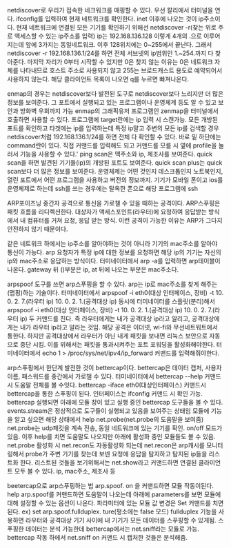 
netdiscover로 우리가 접속한 네크워크를 매핑할 수 있다.
우선 칼리에서 터미널을 연다.
ifconfig를 입력하여 현재 네트워크를 확인한다.
inet 이후에 나오는 것이 ip주소이다.
현재 네트워크에 연결된 모든 기기를 확인하기 위해선 
netdiscover -r(찾는 위로 주로 액세스할 수 있는 ip주소를 입력)
ip는 192.168.136.128 이렇게 4개의 .으로 이루어지는데 
앞에 3가지는 동일네트워크. 이후 128위치에는 0~255에서 끝난다.
그래서netdiscover -r 192.168.136.1/24를 하면 전체 서브넷의 ip범위인 1.~254.까지 다 찾아준다.
마지막 자리가 0부터 시작할 수 있지만 0은 찾지 않는 이유는
0은 네트워크 자체를 나타내므로 호스트 주소로 사용되지 않고
255는 브로드캐스트 용도로 예약되어서 사용하지 않는다.
해당 클라이언트 목록이 나오면 q를 누르면 빠져나온다.

enmap의 경우는 netdiscover보다 발전된 도구로 netdiscover보다 느리지만 더 많은 정보를 보여준다.
그 포트에서 실행되고 있는 프로그램이나 운영체계 등도 알 수 있고 보안과 방화벽 우회까지 가능
enmap의 그래픽유저 프로그램인 zenmap을 터미널에서 호출하면 사용할 수 있다.
프로그램에 target란에는 ip 입력 시 스캔가능.
모든 개방된 포트를 확인하고 
타겟에는 ip를 입력하는데 특정 ip말고 주변의 모든 ip를 검색할 경우 netdiscover처럼 192.168.136.1/24를 하면 전체 다 확인할 수 있다.
바로 밑 하단에는 command란이 있다.
직접 커맨드를 입력해도 되고 커맨드를 모를 시 옆에 profile을 눌러서 기능을 사용할 수 있다.'
ping scan은 맥주소와 ip, 제조사를 보여준다.
quick scan을 하면 발견된 기기들(ip)의 개방된 포트도 보여준다.
quick scan plus는 quick scan보다 더 많은 정보를 보여준다. 운영체제는 어떤 것인지 데스크톱인지 노트북인지, 열린 포트에서 어떤 프로그램을 사용하고 버전의 정보까지.
기기가 모바일 폰이고 ios를 운영체제로 하는데 ssh를 쓰는 경우에는 탈옥한 폰으로 해당 프로그램에 ssh

ARP포이즈닝
중간자 공격으로 통신을 가로챌 수 있을 때하는 공격이다.
ARP스푸핑은 패킷 흐름을 리디렉션한다. 대상자가 액세스포인트(라우터)에 요청하여 응답받는 방식에서 내 컴퓨터를 거쳐 요청, 응답 받는 방식.
이런 공격이 가능한 이유는 ARP가 그다지 안전하지 않기 때문이다.

같은 네트워크 하에서는 ip주소를 알아야하는 것이 아니라 기기의 mac주소를 알아야 통신이 가능다.
arp 요청자가 특정 ip에 대한 정보를 요청하면 해당 ip의 기기는 자신의 ip와 mac주소로 응답하는 방식이다.
터미네이터에서
arp -a를 입력하면 arp테이블이 나온다.
gateway 뒤 ()부분은 ip, at 뒤에 나오는 부분은 mac주소다.

arpspoof 도구를 쓰면 arp스푸핑을 할 수 있다.
arp는 ip로 mac주소를 찾게 해주는(맵핑)하는 기술이다.
터미네이터에서 
arpspoof -i eth0(대상 인터페이스, 장비) -t 10. 0. 2. 7.(라우터 ip) 10. 0. 2. 1.(공격대상 ip)
동시에 터미네이터를 스플릿(분리)해서 
arpspoof -i eth0(대상 인터페이스, 장비) -t 10. 0. 2. 1.(공격대상 ip) 10. 0. 2. 7.(라우터 ip)
두 커맨드를 친다.
즉 라우터에게는 내가 공격대상 ip라고 알리고, 공격대상에게는 내가 라우터 ip라고 알라는 것임.
해당 공격은 이더넷, wi-fi와 무선네트워트에서 통한다.
하지만 공격대상에서 라우터가 아닌 내게 패킷을 보내면 리눅스 보안으로 자동으로 중단 시킴.
이를 위해서는 패킷을 통과시켜주는 포트 포워딩을 활성화해야한다.
터미네이터에서
echo 1 > /proc/sys/net/ipv4/ip_forward 커맨드를 입력해줘야한다.

arp스푸핑에서 한단계 발전한 것이 bettercap이다.
bettercap은 데이터 캡처, 사용자 이름, 패스워드를 중간에서 가로챌 수 있다.
터미네이터에서 bettercap --help 커맨드 시 도움말 전체를 볼 수잇다.
bettercap -iface eth0(대상인터페이스) 커맨드시 bettercap을 통한 스푸핑이 된다.
인터페이스는 ifconfig 커맨드 시 확인 가능.
bettercap 실행되면 아래에 모듈 창이 있고 실행 중인 bettercap 도구들을 볼 수 있다.
events.stream은 정상적으로 도구들이 실행되고 있음을 보여주는 상태임
모듈에 기능을 알고 싶으면 해당 상태에서 help net.probe(net.probe의 도움말을 보여줌)
net.probe는 udp패킷을 계속 전송, 동일 네트워크에 있는 기기를 확인.
on/off 모드가 있음.
이후 help를 치면 도움말도 나오지만 아래에 활성화 중인 모듈들도 볼 수 있음.
net.probe 활성화 시 net.recon도 자동활성화 되는데 net.recon은 arp캐시를 모니터링해서 probe가 주변 기기를 찾는데 보넨 요청에 응답을 탐지하고 탐지된 ip들을 리스트화 한다.
리스트된 것들을 보기위해서는 net.show라고 커맨드하면 연결된 클라이언트 모두 볼 수 있다.
ip, mac주소, 제조사 등

beetercap으로 arp스푸핑하는 법
arp.spoof. on 을 커맨드하면 모듈 작동이된다.
help arp.spoof를 커맨드하면 도움말이 나오는데 아래에 parameters를 보면 모듈에 대해 설정할 수 있는 옵션이 나온다.
파라미터에 있는 모듈 값 변경은
Set 커맨드를 치면된다.
ex) set arp.spoof.fullduplex. ture(평소에는 false 모드)
fullduplex 기능을 사용하면 라우터와 공격대상 기기 사이에 내 기기가 모든 데이터를 스푸핑할 수 있게됨.
스푸핑한 데이터는 분석 가능한데 bettercap에서는 net.sniff라는 모듈로 가능.
bettercap 작동 하에서 net.sniff on 커맨드 시 캡처한 것들은 분석해줌.

